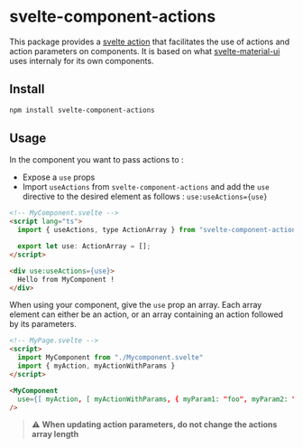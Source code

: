 # svelte-component-actions

This package provides a [svelte action](https://svelte.dev/docs/svelte-action) that facilitates the use of actions and action parameters on components. It is based on what [svelte-material-ui](https://github.com/hperrin/svelte-material-ui) uses internaly for its own components.

## Install
```bash
npm install svelte-component-actions
```

## Usage

In the component you want to pass actions to :

- Expose a `use` props
- Import `useActions` from `svelte-component-actions` and add the `use` directive to the desired element as follows : `use:useActions={use}`

```html
<!-- MyComponent.svelte -->
<script lang="ts">
  import { useActions, type ActionArray } from "svelte-component-actions";

  export let use: ActionArray = [];
</script>

<div use:useActions={use}>
  Hello from MyComponent !
</div>
```

When using your component, give the `use` prop an array. Each array element can either be an action, or an array containing an action followed by its parameters.


```html
<!-- MyPage.svelte -->
<script>
  import MyComponent from "./Mycomponent.svelte"
  import { myAction, myActionWithParams }
</script>

<MyComponent
  use={[ myAction, [ myActionWithParams, { myParam1: "foo", myParam2: "bar" }]]}
/>
```

> ⚠️ **When updating action parameters, do not change the actions array length**
